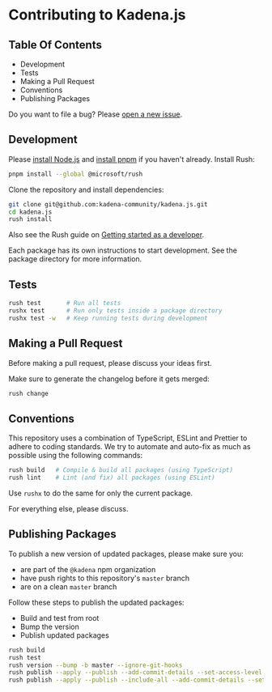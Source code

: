 # Contributing to Kadena.js

## Table Of Contents

- Development
- Tests
- Making a Pull Request
- Conventions
- Publishing Packages

Do you want to file a bug? Please [open a new issue][1].

## Development

Please [install Node.js][2] and [install pnpm][3] if you haven't already.
Install Rush:

```bash
pnpm install --global @microsoft/rush
```

Clone the repository and install dependencies:

```bash
git clone git@github.com:kadena-community/kadena.js.git
cd kadena.js
rush install
```

Also see the Rush guide on [Getting started as a developer][4].

Each package has its own instructions to start development. See the package
directory for more information.

## Tests

```bash
rush test       # Run all tests
rushx test      # Run only tests inside a package directory
rushx test -w   # Keep running tests during development
```

## Making a Pull Request

Before making a pull request, please discuss your ideas first.

Make sure to generate the changelog before it gets merged:

```bash
rush change
```

## Conventions

This repository uses a combination of TypeScript, ESLint and Prettier to adhere
to coding standards. We try to automate and auto-fix as much as possible using
the following commands:

```bash
rush build   # Compile & build all packages (using TypeScript)
rush lint    # Lint (and fix) all packages (using ESLint)
```

Use `rushx` to do the same for only the current package.

For everything else, please discuss.

## Publishing Packages

To publish a new version of updated packages, please make sure you:

- are part of the `@kadena` npm organization
- have push rights to this repository's `master` branch
- are on a clean `master` branch

Follow these steps to publish the updated packages:

- Build and test from root
- Bump the version
- Publish updated packages

```bash
rush build
rush test
rush version --bump -b master --ignore-git-hooks
rush publish --apply --publish --add-commit-details --set-access-level public --target-branch master
rush publish --apply --publish --include-all --add-commit-details --set-access-level public --target-branch master
```

[1]: https://github.com/kadena-community/kadena.js/issues/new/choose
[2]: https://nodejs.org/en/download/package-manager
[3]: https://pnpm.io/installation
[4]: https://rushjs.io/pages/developer/new_developer/
